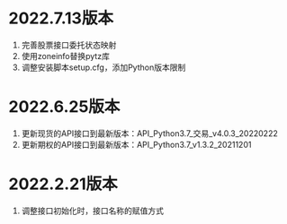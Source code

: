 # 2022.7.13版本

1. 完善股票接口委托状态映射
2. 使用zoneinfo替换pytz库
3. 调整安装脚本setup.cfg，添加Python版本限制

# 2022.6.25版本

1. 更新现货的API接口到最新版本：API_Python3.7_交易_v4.0.3_20220222
2. 更新期权的API接口到最新版本：API_Python3.7_v1.3.2_20211201

# 2022.2.21版本

1. 调整接口初始化时，接口名称的赋值方式

